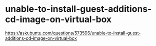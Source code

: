 # unable-to-install-guest-additions-cd-image-on-virtual-box
https://askubuntu.com/questions/573596/unable-to-install-guest-additions-cd-image-on-virtual-box
